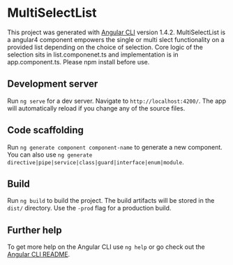 # MultiSelectList

This project was generated with [Angular CLI](https://github.com/angular/angular-cli) version 1.4.2.
MultiSelectList is a angular4 component empowers the single or multi slect functionality on a provided list depending on the choice of selection. 
Core logic of the selection sits in list.componenet.ts and implementation is in app.component.ts. Please npm install before use.

## Development server

Run `ng serve` for a dev server. Navigate to `http://localhost:4200/`. The app will automatically reload if you change any of the source files.

## Code scaffolding

Run `ng generate component component-name` to generate a new component. You can also use `ng generate directive|pipe|service|class|guard|interface|enum|module`.

## Build

Run `ng build` to build the project. The build artifacts will be stored in the `dist/` directory. Use the `-prod` flag for a production build.

## Further help

To get more help on the Angular CLI use `ng help` or go check out the [Angular CLI README](https://github.com/angular/angular-cli/blob/master/README.md).
